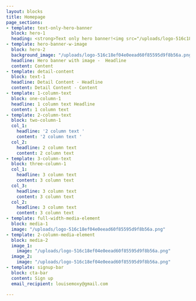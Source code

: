 ```yaml
---
layout: blocks
title: Homepage
page_sections:
- template: text-only-hero-banner
  block: hero-1
  heading: <strong>Text only hero banner!<img src="/uploads/logo-516c18ef04e0eead60f85595d9f8b56a.png"></strong>
- template: hero-banner-w-image
  block: hero-2
  background_image: "/uploads/logo-516c18ef04e0eead60f85595d9f8b56a.png"
  headline: Hero banner with image -  Headline
  content: Content
- template: detail-content
  block: text-1
  headline: Detail Content - Headline
  content: Detail Content - Content
- template: 1-column-text
  block: one-column-1
  headline: 1 column text Headline
  content: 1 column text
- template: 2-column-text
  block: two-column-1
  col_1:
    headline: '2 column text '
    content: '2 column text '
  col_2:
    headline: 2 column text
    content: 2 column text
- template: 3-column-text
  block: three-column-1
  col_1:
    headline: 3 column text
    content: 3 column text
  col_3:
    headline: 3 column text
    content: 3 column text
  col_2:
    headline: 3 column text
    content: 3 column text
- template: full-width-media-element
  block: media-1
  image: "/uploads/logo-516c18ef04e0eead60f85595d9f8b56a.png"
- template: 2-column-media-element
  block: media-2
  image_1:
    image: "/uploads/logo-516c18ef04e0eead60f85595d9f8b56a.png"
  image_2:
    image: "/uploads/logo-516c18ef04e0eead60f85595d9f8b56a.png"
- template: signup-bar
  block: cta-bar
  content: Sign up
  email_recipient: louisemoxy@gmail.com

---
```

